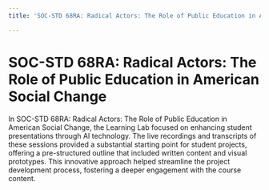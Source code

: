 ```yaml
---
title: 'SOC-STD 68RA: Radical Actors: The Role of Public Education in American Social Change'

---
```


# SOC-STD 68RA: Radical Actors: The Role of Public Education in American Social Change
In SOC-STD 68RA: Radical Actors: The Role of Public Education in American Social Change, the Learning Lab focused on enhancing student presentations through AI technology. The live recordings and transcripts of these sessions provided a substantial starting point for student projects, offering a pre-structured outline that included written content and visual prototypes. This innovative approach helped streamline the project development process, fostering a deeper engagement with the course content.
